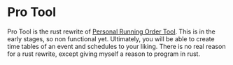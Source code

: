 # Pro Tool
Pro Tool is the rust rewrite of [Personal Running Order Tool](https://github.com/lobneroO/PersonalRunningOrderTool).
This is in the early stages, so non functional yet.
Ultimately, you will be able to create time tables of an event and schedules to your liking.
There is no real reason for a rust rewrite, except giving myself a reason to program in rust.

